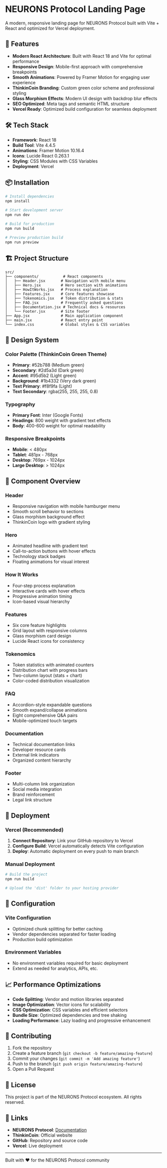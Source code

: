 # NEURONS Protocol Landing Page

A modern, responsive landing page for NEURONS Protocol built with Vite + React and optimized for Vercel deployment.

## 🚀 Features

- **Modern React Architecture**: Built with React 18 and Vite for optimal performance
- **Responsive Design**: Mobile-first approach with comprehensive breakpoints
- **Smooth Animations**: Powered by Framer Motion for engaging user experience
- **ThinkinCoin Branding**: Custom green color scheme and professional styling
- **Glass Morphism Effects**: Modern UI design with backdrop blur effects
- **SEO Optimized**: Meta tags and semantic HTML structure
- **Vercel Ready**: Optimized build configuration for seamless deployment

## 🛠 Tech Stack

- **Framework**: React 18
- **Build Tool**: Vite 4.4.5
- **Animations**: Framer Motion 10.16.4
- **Icons**: Lucide React 0.263.1
- **Styling**: CSS Modules with CSS Variables
- **Deployment**: Vercel

## 📦 Installation

```bash
# Install dependencies
npm install

# Start development server
npm run dev

# Build for production
npm run build

# Preview production build
npm run preview
```

## 🏗 Project Structure

```
src/
├── components/           # React components
│   ├── Header.jsx       # Navigation with mobile menu
│   ├── Hero.jsx         # Hero section with animations
│   ├── HowItWorks.jsx   # Process explanation
│   ├── Features.jsx     # Core features showcase
│   ├── Tokenomics.jsx   # Token distribution & stats
│   ├── FAQ.jsx          # Frequently asked questions
│   ├── Documentation.jsx # Technical docs & resources
│   └── Footer.jsx       # Site footer
├── App.jsx              # Main application component
├── main.jsx             # React entry point
└── index.css            # Global styles & CSS variables
```

## 🎨 Design System

### Color Palette (ThinkinCoin Green Theme)
- **Primary**: #52b788 (Medium green)
- **Secondary**: #2d5a3d (Dark green)
- **Accent**: #95d5b2 (Light green)
- **Background**: #1b4332 (Very dark green)
- **Text Primary**: #f8f9fa (Light)
- **Text Secondary**: rgba(255, 255, 255, 0.8)

### Typography
- **Primary Font**: Inter (Google Fonts)
- **Headings**: 800 weight with gradient text effects
- **Body**: 400-600 weight for optimal readability

### Responsive Breakpoints
- **Mobile**: < 480px
- **Tablet**: 481px - 768px
- **Desktop**: 769px - 1024px
- **Large Desktop**: > 1024px

## 📱 Component Overview

### Header
- Responsive navigation with mobile hamburger menu
- Smooth scroll behavior to sections
- Glass morphism background effect
- ThinkinCoin logo with gradient styling

### Hero
- Animated headline with gradient text
- Call-to-action buttons with hover effects
- Technology stack badges
- Floating animations for visual interest

### How It Works
- Four-step process explanation
- Interactive cards with hover effects
- Progressive animation timing
- Icon-based visual hierarchy

### Features
- Six core feature highlights
- Grid layout with responsive columns
- Glass morphism card design
- Lucide React icons for consistency

### Tokenomics
- Token statistics with animated counters
- Distribution chart with progress bars
- Two-column layout (stats + chart)
- Color-coded distribution visualization

### FAQ
- Accordion-style expandable questions
- Smooth expand/collapse animations
- Eight comprehensive Q&A pairs
- Mobile-optimized touch targets

### Documentation
- Technical documentation links
- Developer resource cards
- External link indicators
- Organized content hierarchy

### Footer
- Multi-column link organization
- Social media integration
- Brand reinforcement
- Legal link structure

## 🚀 Deployment

### Vercel (Recommended)

1. **Connect Repository**: Link your GitHub repository to Vercel
2. **Configure Build**: Vercel automatically detects Vite configuration
3. **Deploy**: Automatic deployment on every push to main branch

### Manual Deployment

```bash
# Build the project
npm run build

# Upload the 'dist' folder to your hosting provider
```

## 🔧 Configuration

### Vite Configuration
- Optimized chunk splitting for better caching
- Vendor dependencies separated for faster loading
- Production build optimization

### Environment Variables
- No environment variables required for basic deployment
- Extend as needed for analytics, APIs, etc.

## 📈 Performance Optimizations

- **Code Splitting**: Vendor and motion libraries separated
- **Image Optimization**: Vector icons for scalability
- **CSS Optimization**: CSS variables and efficient selectors
- **Bundle Size**: Optimized dependencies and tree shaking
- **Loading Performance**: Lazy loading and progressive enhancement

## 🤝 Contributing

1. Fork the repository
2. Create a feature branch (`git checkout -b feature/amazing-feature`)
3. Commit your changes (`git commit -m 'Add amazing feature'`)
4. Push to the branch (`git push origin feature/amazing-feature`)
5. Open a Pull Request

## 📄 License

This project is part of the NEURONS Protocol ecosystem. All rights reserved.

## 🔗 Links

- **NEURONS Protocol**: [Documentation](../docs/en/)
- **ThinkinCoin**: Official website
- **GitHub**: Repository and source code
- **Vercel**: Live deployment

---

Built with ❤️ for the NEURONS Protocol community